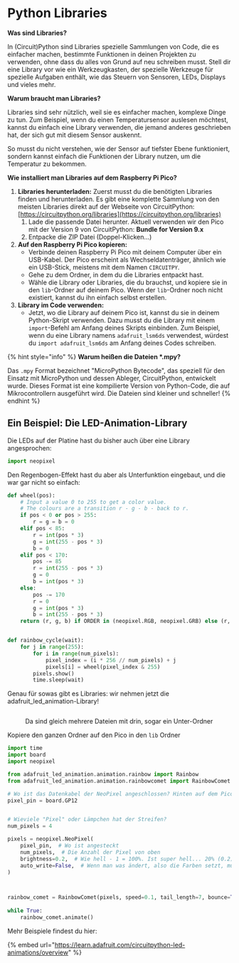 # Python Libraries

**Was sind Libraries?**

In (Circuit)Python sind Libraries spezielle Sammlungen von Code, die es einfacher machen, bestimmte Funktionen in deinen Projekten zu verwenden, ohne dass du alles von Grund auf neu schreiben musst. Stell dir eine Library vor wie ein Werkzeugkasten, der spezielle Werkzeuge für spezielle Aufgaben enthält, wie das Steuern von Sensoren, LEDs, Displays und vieles mehr.

**Warum braucht man Libraries?**

Libraries sind sehr nützlich, weil sie es einfacher machen, komplexe Dinge zu tun. Zum Beispiel, wenn du einen Temperatursensor auslesen möchtest, kannst du einfach eine Library verwenden, die jemand anderes geschrieben hat, der sich gut mit diesem Sensor auskennt.&#x20;

So musst du nicht verstehen, wie der Sensor auf tiefster Ebene funktioniert, sondern kannst einfach die Funktionen der Library nutzen, um die Temperatur zu bekommen.

**Wie installiert man Libraries auf dem Raspberry Pi Pico?**

1. **Libraries herunterladen:** Zuerst musst du die benötigten Libraries finden und herunterladen. Es gibt eine komplette Sammlung von den meisten Libraries direkt auf der Webseite von CircuitPython: [https://circuitpython.org/libraries](https://circuitpython.org/libraries)
   1. Lade die passende Datei herunter. Aktuell verwenden wir den Pico mit der Version 9 von CircuitPython: **Bundle for Version 9.x**
   2. Entpacke die ZIP Datei (Doppel-Klicken...)
2. **Auf den Raspberry Pi Pico kopieren:**
   * Verbinde deinen Raspberry Pi Pico mit deinem Computer über ein USB-Kabel. Der Pico erscheint als Wechseldatenträger, ähnlich wie ein USB-Stick, meistens mit dem Namen `CIRCUITPY`.
   * Gehe zu dem Ordner, in dem du die Libraries entpackt hast.
   * Wähle die Library oder Libraries, die du brauchst, und kopiere sie in den `lib`-Ordner auf deinem Pico. Wenn der `lib`-Ordner noch nicht existiert, kannst du ihn einfach selbst erstellen.
3. **Library im Code verwenden:**
   * Jetzt, wo die Library auf deinem Pico ist, kannst du sie in deinem Python-Skript verwenden. Dazu musst du die Library mit einem `import`-Befehl am Anfang deines Skripts einbinden. Zum Beispiel, wenn du eine Library namens `adafruit_lsm6ds` verwendest, würdest du `import adafruit_lsm6ds` am Anfang deines Codes schreiben.

{% hint style="info" %}
**Warum heißen die Dateien \*.mpy?**

Das `.mpy` Format bezeichnet "MicroPython Bytecode", das speziell für den Einsatz mit MicroPython und dessen Ableger, CircuitPython, entwickelt wurde. Dieses Format ist eine kompilierte Version von Python-Code, die auf Mikrocontrollern ausgeführt wird. Die Dateien sind kleiner und schneller!
{% endhint %}

## Ein Beispiel: Die LED-Animation-Library

Die LEDs auf der Platine hast du bisher auch über eine Library angesprochen:

```python
import neopixel
```

Den Regenbogen-Effekt hast du aber als Unterfunktion eingebaut, und die war gar nicht so einfach:

```python
def wheel(pos):
    # Input a value 0 to 255 to get a color value.
    # The colours are a transition r - g - b - back to r.
    if pos < 0 or pos > 255:
        r = g = b = 0
    elif pos < 85:
        r = int(pos * 3)
        g = int(255 - pos * 3)
        b = 0
    elif pos < 170:
        pos -= 85
        r = int(255 - pos * 3)
        g = 0
        b = int(pos * 3)
    else:
        pos -= 170
        r = 0
        g = int(pos * 3)
        b = int(255 - pos * 3)
    return (r, g, b) if ORDER in (neopixel.RGB, neopixel.GRB) else (r, g, b, 0)


def rainbow_cycle(wait):
    for j in range(255):
        for i in range(num_pixels):
            pixel_index = (i * 256 // num_pixels) + j
            pixels[i] = wheel(pixel_index & 255)
        pixels.show()
        time.sleep(wait)
```

Genau für sowas gibt es Libraries: wir nehmen jetzt die adafruit\_led\_animation-Library!

<figure><img src="../.gitbook/assets/grafik.png" alt=""><figcaption><p> Da sind gleich mehrere Dateien mit drin, sogar ein Unter-Ordner</p></figcaption></figure>

Kopiere den ganzen Ordner auf den Pico in den `lib` Ordner

```python
import time
import board
import neopixel

from adafruit_led_animation.animation.rainbow import Rainbow
from adafruit_led_animation.animation.rainbowcomet import RainbowComet

# Wo ist das Datenkabel der NeoPixel angeschlossen? Hinten auf dem Pico stehen die Namen drauf.
pixel_pin = board.GP12


# Wieviele "Pixel" oder Lämpchen hat der Streifen?
num_pixels = 4

pixels = neopixel.NeoPixel(
    pixel_pin,  # Wo ist angesteckt
    num_pixels,  # Die Anzahl der Pixel von oben
    brightness=0.2,  # Wie hell - 1 = 100%. Ist super hell... 20% (0.2) reichen meistens...
    auto_write=False,  # Wenn man was ändert, also die Farben setzt, muss man immer noch ein pixels.show() ausführen, damit die Änderungen auch ausgeführt werden. Das ist wichtig, wenn man viele pixel auf einmal ändert, sonst dauert es länger...
)



rainbow_comet = RainbowComet(pixels, speed=0.1, tail_length=7, bounce=True)
    
while True:
    rainbow_comet.animate()

```

Mehr Beispiele findest du hier:

{% embed url="https://learn.adafruit.com/circuitpython-led-animations/overview" %}

